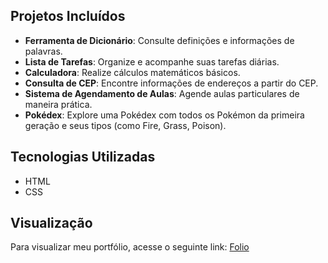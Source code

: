 ## Projetos Incluídos

- **Ferramenta de Dicionário**: Consulte definições e informações de palavras.
- **Lista de Tarefas**: Organize e acompanhe suas tarefas diárias.
- **Calculadora**: Realize cálculos matemáticos básicos.
- **Consulta de CEP**: Encontre informações de endereços a partir do CEP.
- **Sistema de Agendamento de Aulas**: Agende aulas particulares de maneira prática.
- **Pokédex**: Explore uma Pokédex com todos os Pokémon da primeira geração e seus tipos (como Fire, Grass, Poison).

## Tecnologias Utilizadas

- HTML
- CSS

## Visualização

Para visualizar meu portfólio, acesse o seguinte link: [Folio](https://wizdoux.vercel.app/)
